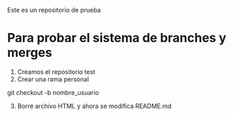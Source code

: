 Este es un repositorio de prueba

# Para probar el sistema de branches y merges

1. Creamos el repositorio test
2. Crear una rama personal 

git checkout -b nombre_usuario

3. Borré archivo HTML y ahora se modifica README.md
